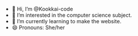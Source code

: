 - 👋 Hi, I’m @Kookkai-code
- 👀 I’m interested in the computer science subject.
- 🌱 I’m currently learning to make the website.
- 😄 Pronouns: She/her

<!---
Kookkai-code/Kookkai-code is a ✨ special ✨ repository because its `README.md` (this file) appears on your GitHub profile.
You can click the Preview link to take a look at your changes.
--->
